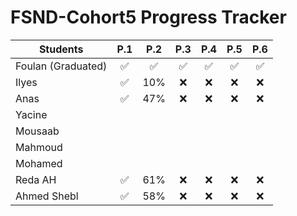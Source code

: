 # FSND-Cohort5 Progress Tracker

| Students           | P.1 | P.2 | P.3 | P.4 | P.5 | P.6 |
| ------------------ |:---:|:---:|:---:|:---:|:---:|:---:|
| Foulan (Graduated) | ✅   | ✅   | ✅   | ✅   | ✅   | ✅   |
| Ilyes              | ✅   | 10% | ❌   | ❌   | ❌   | ❌   |
| Anas               | ✅   | 47% | ❌   | ❌   | ❌   | ❌   |
| Yacine             |     |     |     |     |     |     |
| Mousaab            |     |     |     |     |     |     |
| Mahmoud            |     |     |     |     |     |     |
| Mohamed            |     |     |     |     |     |     |
| Reda AH            |  ✅   | 61% |  ❌    |  ❌   |  ❌    |  ❌   |
| Ahmed Shebl        | ✅   | 58% |   ❌  |   ❌  |  ❌   |   ❌  |
